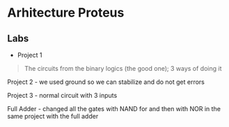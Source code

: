 # Arhitecture Proteus

## Labs

* Project 1 
> The circuits from the binary logics (the good one); 3 ways of doing it

Project 2 - we used ground so we can stabilize and do not get errors 

Project 3 - normal circuit with 3 inputs

Full Adder - changed all the gates with NAND for and then with NOR in the same project with the full adder